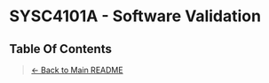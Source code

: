 # SYSC4101A - Software Validation

## Table Of Contents

> [← Back to Main README](../../README.md)
